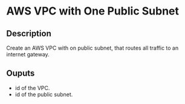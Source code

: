 # AWS VPC with One Public Subnet

## Description

Create an AWS VPC with on public subnet, that routes all traffic to an internet gateway.

## Ouputs

* id of the VPC.
* id of the public subnet.
